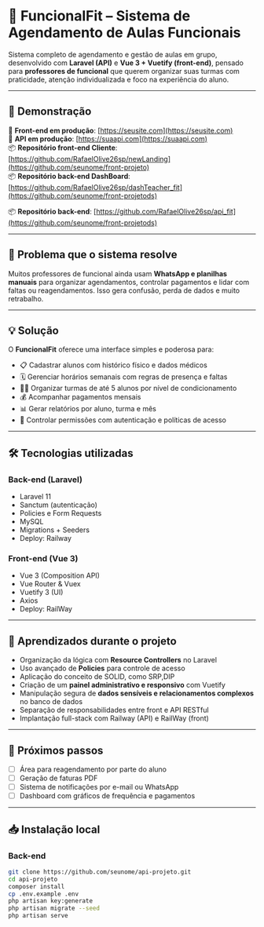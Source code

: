 # 📅 FuncionalFit – Sistema de Agendamento de Aulas Funcionais

Sistema completo de agendamento e gestão de aulas em grupo, desenvolvido com **Laravel (API)** e **Vue 3 + Vuetify (front-end)**, pensado para **professores de funcional** que querem organizar suas turmas com praticidade, atenção individualizada e foco na experiência do aluno.

---

## 🚀 Demonstração

🔗 **Front-end em produção**: [https://seusite.com](https://seusite.com)  
🔗 **API em produção**: [https://suaapi.com](https://suaapi.com)  
📦 **Repositório front-end Cliente**: [https://github.com/RafaelOlive26sp/newLanding](https://github.com/seunome/front-projeto)  
📦 **Repositório back-end DashBoard**: [https://github.com/RafaelOlive26sp/dashTeacher_fit](https://github.com/seunome/front-projetods)

📦 **Repositório back-end**: [https://github.com/RafaelOlive26sp/api_fit](https://github.com/seunome/front-projetods)

---

## 🎯 Problema que o sistema resolve

Muitos professores de funcional ainda usam **WhatsApp e planilhas manuais** para organizar agendamentos, controlar pagamentos e lidar com faltas ou reagendamentos. Isso gera confusão, perda de dados e muito retrabalho.

---

## 💡 Solução

O **FuncionalFit** oferece uma interface simples e poderosa para:

- 📋 Cadastrar alunos com histórico físico e dados médicos
- 🗓️ Gerenciar horários semanais com regras de presença e faltas
- 👨‍🏫 Organizar turmas de até 5 alunos por nível de condicionamento
- 💰 Acompanhar pagamentos mensais
- 📊 Gerar relatórios por aluno, turma e mês
- 🔐 Controlar permissões com autenticação e políticas de acesso

---

## 🛠️ Tecnologias utilizadas

### Back-end (Laravel)
- Laravel 11
- Sanctum (autenticação)
- Policies e Form Requests
- MySQL
- Migrations + Seeders
- Deploy: Railway

### Front-end (Vue 3)
- Vue 3 (Composition API)
- Vue Router & Vuex
- Vuetify 3 (UI)
- Axios
- Deploy: RailWay

---

## 🧠 Aprendizados durante o projeto

- Organização da lógica com **Resource Controllers** no Laravel
- Uso avançado de **Policies** para controle de acesso
- Aplicação do conceito de SOLID, como SRP,DIP 
- Criação de um **painel administrativo e responsivo** com Vuetify
- Manipulação segura de **dados sensíveis e relacionamentos complexos** no banco de dados
- Separação de responsabilidades entre front e API RESTful
- Implantação full-stack com Railway (API) e RailWay (front)

---

## 🧪 Próximos passos

- [ ] Área para reagendamento por parte do aluno
- [ ] Geração de faturas PDF
- [ ] Sistema de notificações por e-mail ou WhatsApp
- [ ] Dashboard com gráficos de frequência e pagamentos

---

## 📥 Instalação local

### Back-end
```bash
git clone https://github.com/seunome/api-projeto.git
cd api-projeto
composer install
cp .env.example .env
php artisan key:generate
php artisan migrate --seed
php artisan serve
